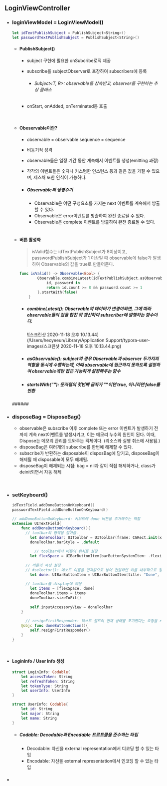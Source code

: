 ## LoginViewController

- ### loginViewModel = LoginViewModel()

  ```swift
  let idTextPublishSubject = PublishSubject<String>()
  let passwordTextPublishSubject = PublishSubject<String>()
  ```

  

  - #### PublishSubject<String>()

    - subject 구현에 필요한 onSubcribe로직 제공

    - subscribe를 subjectObserver로 포장하여 subscribers에 등록

      - ###### Subject<T, R>: observable<R>를 상속받고, observer를 구현하는 추상 클래스

    - onStart, onAdded, onTerminated등 호출

  

  </br>

  

  - #### Obeservable이란?

    - observable = observable sequence = sequence

    - 비동기적 성격

    - observable들은 일정 기간 동안 계속해서 이벤트를 생성(emitting 과정)

    - 각각의 이벤트들은 숫자나 커스텀한 인스턴스 등과 같은 값을 가질 수 있으며, 제스처 또한 인식이 가능하다.

    - ##### Observable의 생명주기

      - Observable은 어떤 구성요소를 가지는 next 이벤트를 계속해서 방출할 수 있다.
      - Observable은 error이벤트를 방출하여 완전 종료될 수 있다.
      - Observable은 complete 이벤트를 방출하여 완전 종료될 수 있다.

  

  </br>

  

  - #### 버튼 활성화

    > isValid함수는 idTextPublishSubject가 8이상이고, passwordPublishSubject가 1 이상일 때 observable에 false가 발생하여 Observable의 값을 true로 만들어준다.  

    ```swift
    func isValid() -> Observable<Bool> {
            Observable.combineLatest(idTextPublishSubject.asObservable().startWith(""), passwordTextPublishSubject.asObservable().startWith("")).map{
                id, password in
                return id.count >= 8 && password.count >= 1
            }.startWith(false)
        }
    ```

    - ##### combineLatest(): Observable의 데이터가 변경이되면, 그에 따라 observable들의 값을 합친 뒤 갱신하여 subscriber에 발행하는 함수이다.

      ![스크린샷 2020-11-18 오후 10.13.44](/Users/heoyeeun/Library/Application Support/typora-user-images/스크린샷 2020-11-18 오후 10.13.44.png)

    - ##### asObservable(): subject의 경우 Observable과 observer 두가지의 역할을 동시에 수행하는데, 이때 observable에 접근하지 못하도록 설정하여 observable에만 접근 가능하게 설정해주는 함수

    - ##### startsWith(""): 문자열의 첫번째 글자가 ""이면 true, 아니라면 false를 반환

  

  ######</br>

  

- ### disposeBag = DisposeBag()

  - observable은 subscribe 이후 complete 또는 error 이벤트가 발생하기 전까지 계속 next이벤트를 발생시키고, 이는 메모리 누수의 원인이 된다. 이때, Dispose는 메모리 관리를 도와주는 객체이다. (리소스와 실행 취소에 사용됨.)
  - disposeBag은 여러개의 subscribe를 한번에 해제할 수 있다.
  - subscribe가 반환하는 disposable이 disposBag에 담기고, disposeBag이 해제될 때 disposable이 모두 해제됨.
  - disposeBag이 해제되는 시점: bag = nil과 같이 직접 해제하거나, class가 deinit되면서 자동 해제



</br>



- ### setKeyboard()

  ```swift
  idTextField.addDoneButtonOnKeyboard()
  passwordTextField.addDoneButtonOnKeyboard()
  ```

  ```swift
  // addDoneButtonOnKeyboard: 키보드에 done 버튼을 추가해주는 역할
  extension UITextField{
      func addDoneButtonOnKeyboard(){
        // toolbar의 영역을 잡아줌.
          let doneToolbar: UIToolbar = UIToolbar(frame: CGRect.init(x: 0, y: 0, width: UIScreen.main.bounds.width, height: 50))
          doneToolbar.barStyle = .default
          
        	// toolbar에서 버튼의 위치를 설정
          let flexSpace = UIBarButtonItem(barButtonSystemItem: .flexibleSpace, target: nil, action: nil)
        
        // 버튼의 속성 설정 
        // #selector(): 메소드 이름을 인자값으로 넣어 전달하면 이를 내부적으로 정수값으로 매핑하여 처리하는 형태.
          let done: UIBarButtonItem = UIBarButtonItem(title: "Done", style: .done, target: self, action: #selector((self.doneButtonAction)))
          
        // toolbar를 display에 띄움
          let items = [flexSpace, done]
          doneToolbar.items = items
          doneToolbar.sizeToFit()
          
          self.inputAccessoryView = doneToolbar
      }
      
    	// resignFirstResponder: 텍스트 필드의 현재 상태를 포기했다는 요청을 receiver에게 알려주는 뜻. 이러한 형태로 활성화를 포기하면 키보드가 자동으로 내려가게 할 수 있다. 
      @objc func doneButtonAction(){
          self.resignFirstResponder()
      }
  }
  ```

  

<br>



- #### LoginInfo / User Info 생성

  ```swift
  struct LoginInfo: Codable{
      let accessToken: String
      let refreshToken: String
      let tokenType: String
      let userInfo: UserInfo
  }
  
  struct UserInfo: Codable{
      let id: String
      let major: String
      let name: String
  }
  ```

  - ##### Codable: Decodable과 Encodable 프로토콜을 준수하는 타입 

    - Decodable: 자신을 external representation에서 디코딩 할 수 있는 타입
    - Encodable: 자신을 external representation에서 인코딩 할 수 있는 타입

- ### 
